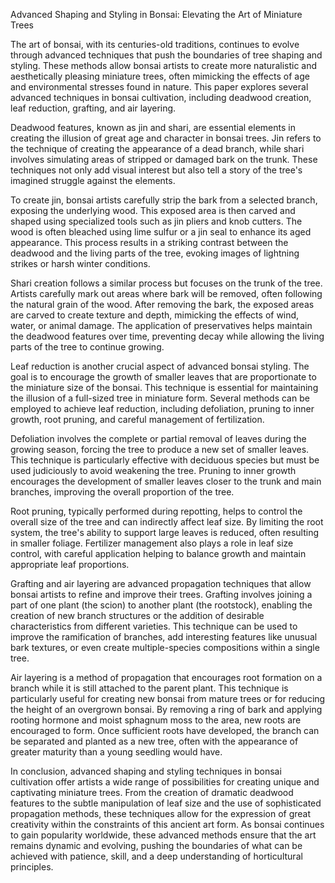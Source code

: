 Advanced Shaping and Styling in Bonsai: Elevating the Art of Miniature Trees

The art of bonsai, with its centuries-old traditions, continues to evolve through advanced techniques that push the boundaries of tree shaping and styling. These methods allow bonsai artists to create more naturalistic and aesthetically pleasing miniature trees, often mimicking the effects of age and environmental stresses found in nature. This paper explores several advanced techniques in bonsai cultivation, including deadwood creation, leaf reduction, grafting, and air layering.

Deadwood features, known as jin and shari, are essential elements in creating the illusion of great age and character in bonsai trees. Jin refers to the technique of creating the appearance of a dead branch, while shari involves simulating areas of stripped or damaged bark on the trunk. These techniques not only add visual interest but also tell a story of the tree's imagined struggle against the elements.

To create jin, bonsai artists carefully strip the bark from a selected branch, exposing the underlying wood. This exposed area is then carved and shaped using specialized tools such as jin pliers and knob cutters. The wood is often bleached using lime sulfur or a jin seal to enhance its aged appearance. This process results in a striking contrast between the deadwood and the living parts of the tree, evoking images of lightning strikes or harsh winter conditions.

Shari creation follows a similar process but focuses on the trunk of the tree. Artists carefully mark out areas where bark will be removed, often following the natural grain of the wood. After removing the bark, the exposed areas are carved to create texture and depth, mimicking the effects of wind, water, or animal damage. The application of preservatives helps maintain the deadwood features over time, preventing decay while allowing the living parts of the tree to continue growing.

Leaf reduction is another crucial aspect of advanced bonsai styling. The goal is to encourage the growth of smaller leaves that are proportionate to the miniature size of the bonsai. This technique is essential for maintaining the illusion of a full-sized tree in miniature form. Several methods can be employed to achieve leaf reduction, including defoliation, pruning to inner growth, root pruning, and careful management of fertilization.

Defoliation involves the complete or partial removal of leaves during the growing season, forcing the tree to produce a new set of smaller leaves. This technique is particularly effective with deciduous species but must be used judiciously to avoid weakening the tree. Pruning to inner growth encourages the development of smaller leaves closer to the trunk and main branches, improving the overall proportion of the tree.

Root pruning, typically performed during repotting, helps to control the overall size of the tree and can indirectly affect leaf size. By limiting the root system, the tree's ability to support large leaves is reduced, often resulting in smaller foliage. Fertilizer management also plays a role in leaf size control, with careful application helping to balance growth and maintain appropriate leaf proportions.

Grafting and air layering are advanced propagation techniques that allow bonsai artists to refine and improve their trees. Grafting involves joining a part of one plant (the scion) to another plant (the rootstock), enabling the creation of new branch structures or the addition of desirable characteristics from different varieties. This technique can be used to improve the ramification of branches, add interesting features like unusual bark textures, or even create multiple-species compositions within a single tree.

Air layering is a method of propagation that encourages root formation on a branch while it is still attached to the parent plant. This technique is particularly useful for creating new bonsai from mature trees or for reducing the height of an overgrown bonsai. By removing a ring of bark and applying rooting hormone and moist sphagnum moss to the area, new roots are encouraged to form. Once sufficient roots have developed, the branch can be separated and planted as a new tree, often with the appearance of greater maturity than a young seedling would have.

In conclusion, advanced shaping and styling techniques in bonsai cultivation offer artists a wide range of possibilities for creating unique and captivating miniature trees. From the creation of dramatic deadwood features to the subtle manipulation of leaf size and the use of sophisticated propagation methods, these techniques allow for the expression of great creativity within the constraints of this ancient art form. As bonsai continues to gain popularity worldwide, these advanced methods ensure that the art remains dynamic and evolving, pushing the boundaries of what can be achieved with patience, skill, and a deep understanding of horticultural principles.